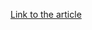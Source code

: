 [Link to the article](https://thehackernews.com/2025/01/metas-llama-framework-flaw-exposes-ai.html)

